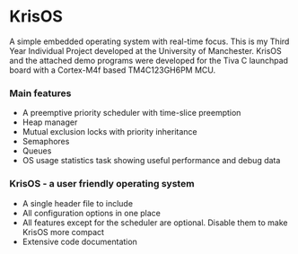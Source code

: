 # KrisOS
A simple embedded operating system with real-time focus. This is my Third Year Individual Project developed at the University of Manchester. KrisOS and the attached demo programs were developed for the Tiva C launchpad board with a Cortex-M4f based TM4C123GH6PM MCU.

### Main features
- A preemptive priority scheduler with time-slice preemption
- Heap manager
- Mutual exclusion locks with priority inheritance
- Semaphores
- Queues
- OS usage statistics task showing useful performance and debug data

### KrisOS - a user friendly operating system
- A single header file to include
- All configuration options in one place
- All features except for the scheduler are optional. Disable them to make KrisOS more compact
- Extensive code documentation
